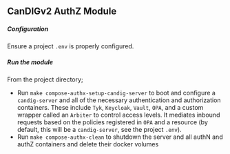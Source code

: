 ## CanDIGv2 AuthZ Module

##### Configuration
Ensure a project `.env` is properly configured.

##### Run the module

From the project directory;
- Run `make compose-authx-setup-candig-server` to boot and configure a `candig-server` and all of the necessary authentication and authorization containers. These include `Tyk`, `Keycloak`, `Vault`, `OPA`, and a custom wrapper called an `Arbiter` to control access levels. It mediates inbound requests based on the policies registered in `OPA` and a resource (by default, this will be a `candig-server`, see the project `.env`).
- Run `make compose-authx-clean` to shutdown the server and all authN and authZ containers and delete their docker volumes
